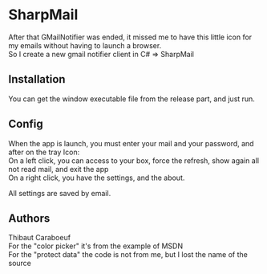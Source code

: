 SharpMail
=========

After that GMailNotifier was ended, it missed me to have this little icon for my emails without having to launch a browser.  
So I create a new gmail notifier client in C# => SharpMail

Installation
------------
You can get the window executable file from the release part, and just run.

Config
------
When the app is launch, you must enter your mail and your password, and after on the tray Icon:  
On a left click, you can access to your box, force the refresh, show again all not read mail, and exit the app  
On a right click, you have the settings, and the about.  

All settings are saved by email.

Authors
-------
Thibaut Caraboeuf  
For the "color picker" it's from the example of MSDN  
For the "protect data" the code is not from me, but I lost the name of the source
